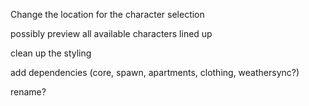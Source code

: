 Change the location for the character selection

possibly preview all available characters lined up

clean up the styling

add dependencies (core, spawn, apartments, clothing, weathersync?)

rename?